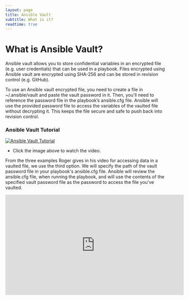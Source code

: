```yaml
---
layout: page
title: Ansible Vault
subtitle: What is it?
readtime: true
---
```

# What is Ansible Vault?
Ansible vault allows you to store confidential variables in an encrypted file (e.g. user credentials) that can be used in a playbook. Files encrypted using Ansible vault are encrypted using SHA-256 and can be stored in revision control (e.g. GitHub).

To use an Ansible vault encrypted file, you need to create a file in ~/.ansible/vault and paste the vault password in it. Then, you’ll need to reference the password file in the playbook’s ansible.cfg file. Ansible will use the provided password file to access the variables of the vaulted file without decrypting it. This keeps the file secure and safe to push back into revision control.

### Ansible Vault Tutorial
[![Ansible Vault Tutorial](https://i3.ytimg.com/vi/BBTadK3cAww/maxresdefault.jpg)](https://youtu.be/BBTadK3cAww)
- Click the image above to watch the video.

From the three examples Roger gives in his video for accessing data in a vaulted file, we use the third option. We will specify the path of the vault password file in your playbook's ansible.cfg file. Ansible will review the ansible.cfg file, when running the playbook, and will use the contents of the specified vault password file as the password to access the file you've vaulted.

<html><iframe width="560" height="315" src="https://www.youtube.com/embed/BBTadK3cAww" title="YouTube video player" frameborder="0" allow="accelerometer; autoplay; clipboard-write; encrypted-media; gyroscope; picture-in-picture; web-share" allowfullscreen></iframe></html>
